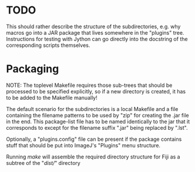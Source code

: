 TODO
====

This should rather describe the structure of the subdirectories, e.g. why
macros go into a JAR package that lives somewhere in the "plugins" tree.
Instructions for testing with Jython can go directly into the docstring of the
corresponding scripts themselves.

Packaging
=========

NOTE: The toplevel Makefile requires those sub-trees that should be processed
to be specified explicitly, so if a new directory is created, it has to be
added to the Makefile manually!

The default scenario for the subdirectories is a local Makefile and a file
containing the filename patterns to be used by "zip" for creating the .jar file
in the end. This package-list file has to be named identically to the jar that
it corresponds to except for the filename suffix ".jar" being replaced by
".lst".

Optionally, a "plugins.config" file can be present if the package contains
stuff that should be put into ImageJ's "Plugins" menu structure.

Running _make_ will assemble the required directory structure for Fiji as a
subtree of the "_dist/_" directory
